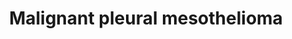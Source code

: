 ---
annotations:
- id: PW:0000013
  parent: disease pathway
  type: Pathway Ontology
  value: disease pathway
- id: DOID:7474
  parent: disease of cellular proliferation
  type: Disease Ontology
  value: malignant pleural mesothelioma
- id: PW:0001562
  parent: regulatory pathway
  type: Pathway Ontology
  value: altered autophagy pathway
- id: CL:0000077
  parent: native cell
  type: Cell Type Ontology
  value: mesothelial cell
- id: CL:1000491
  parent: native cell
  type: Cell Type Ontology
  value: mesothelial cell of pleura
authors:
- Ziska
- Marvin M2
- Eweitz
- Finterly
- Egonw
- L Dupuis
description: Mesothelioma
last-edited: 2021-11-29
ndex: 9aafb257-5c74-11ec-b3be-0ac135e8bacf
organisms:
- Homo sapiens
redirect_from:
- /index.php/Pathway:WP5087
- /instance/WP5087
revision: null
schema-jsonld:
- '@context': https://schema.org/
  '@id': https://wikipathways.github.io/pathways/WP5087.html
  '@type': Dataset
  creator:
    '@type': Organization
    name: WikiPathways
  description: Mesothelioma
  keywords:
  - ''
  - 14-3-3
  - '26S Proteasome '
  - 4E-BP
  - ACTA1
  - ACTA2
  - ACTB
  - ACTC1
  - ACTG1
  - ACTG2
  - ADAMTS1
  - AJUBA
  - AKT1
  - AKT2
  - AKT3
  - AMOT
  - ANGPT1
  - ANGPT2
  - ANGPT4
  - AP2
  - APC
  - AREG
  - ASXL1
  - ATF2
  - ATF3
  - ATG13
  - ATM
  - AXIN1
  - Angiogenesis
  - Apoptosis
  - Arginine
  - Autophagy
  - BAG2
  - BAK
  - BAP1
  - BARD1
  - BAX
  - BCL2
  - BCLXL
  - BDNF
  - BECLIN1
  - BMI1
  - BRCA1
  - BTC
  - BTRC
  - CASPASE-1
  - CCL2
  - CCL4
  - CCL5
  - CCND1
  - CCND2
  - CCND3
  - CD44
  - CD47
  - CDH1
  - CDH10
  - CDH11
  - CDH12
  - CDH13
  - CDH15
  - CDH16
  - CDH17
  - CDH18
  - CDH19
  - CDH2
  - CDH20
  - CDH22
  - CDH24
  - CDH3
  - CDH4
  - CDH5
  - CDH6
  - CDH7
  - CDH8
  - CDH9
  - CDK2
  - CDK4
  - CDK7
  - CDKN1A
  - CDKN2A
  - CER1
  - CHD8
  - CIT
  - CNNE1
  - COL4A1
  - COL4A2
  - COL4A3
  - COL4A4
  - COL4A5
  - COL4A6
  - CREB1
  - CSF1
  - CSF1R
  - CSF2
  - CSF3
  - CSNK1A1
  - CSNK1A1L
  - CSNK1E
  - CSNK2A1
  - CSNK2A2
  - CSNK2A3
  - CSNK2B
  - CTBP1
  - CTBP2
  - CTGF
  - CTHRC1
  - CTNNA1
  - CTNNA2
  - CTNNA3
  - CTNNB1
  - CUL1
  - CXCL1
  - CXCL10
  - CXCL12
  - CXCL5
  - CXXC4
  - CYCS
  - Ca2+
  - Cell cycle
  - Cell migration
  - Cyclin D
  - DDIT3
  - DEPTOR
  - DKK1
  - DKK2
  - DKK4
  - DNA repair
  - DR5
  - DSC3
  - DVL1
  - DVL2
  - DVL3
  - Degradation
  - E2F1
  - EED
  - EFNA1
  - EFNA2
  - EFNA3
  - EFNA4
  - EFNA5
  - EGF
  - EGFR
  - EIF4
  - EIF4B
  - ELK1
  - EPHA2
  - ERK1
  - ERK2
  - ERK5
  - EZH2
  - FAK
  - FGF1
  - FGF10
  - FGF11
  - FGF12
  - FGF13
  - FGF14
  - FGF17
  - FGF18
  - FGF19
  - FGF2
  - FGF20
  - FGF21
  - FGF22
  - FGF23
  - FGF3
  - FGF4
  - FGF5
  - FGF6
  - FGF7
  - FGF8
  - FGF9
  - FGFR1
  - FGFR2
  - FGFR3
  - FGFR4
  - FIP200
  - FLT1
  - FLT3
  - FLT3LG
  - FLT4
  - FN1
  - FOSL1
  - FOXM1
  - FOXO1
  - FRAT1
  - FRAT2
  - FZD1
  - FZD10
  - FZD2
  - FZD3
  - FZD4
  - FZD5
  - FZD6
  - FZD7
  - FZD8
  - FZD9
  - GABPA
  - GDP
  - GRB2
  - GSK3B
  - GTP
  - Gluconeogenesis
  - HBEGF
  - HCFC1
  - HGF
  - HIF1A
  - HMGB1
  - HMGN1
  - Histone modifications
  - IDO1
  - IGF1
  - IGF1R
  - IGF2
  - IL-1B
  - IL10
  - IL34
  - IL6
  - INS
  - INSR
  - ITGA1
  - ITGA2
  - ITGA3
  - ITGA4
  - ITGA6
  - ITGAV
  - ITGB1
  - ITGB2
  - ITGB3
  - ITGB4
  - ITPR3
  - JAK
  - JAK/STAT pathway
  - JUN
  - KDM6A
  - KDR
  - KIBRA
  - KIF23
  - KIT
  - KITLG
  - KMT2C
  - KREMEN1
  - Kynurenine
  - LAMA1
  - LAMA2
  - LAMA3
  - LAMA4
  - LAMA5
  - LAMB1
  - LAMB2
  - LAMB3
  - LAMC1
  - LAMC2
  - LAMC3
  - LATS1
  - LATS2
  - LEF1
  - LGALS9
  - LIMD1
  - LIN28B
  - LRP5
  - LRP6
  - MAD1
  - MAD2L1
  - MAP2K1
  - MAP2K2
  - MAP2K3
  - MAP2K4
  - MAP2K6
  - MAP2K7
  - MAP3K1
  - MAP3K10
  - MAP3K11
  - MAP3K2
  - MAP3K3
  - MAP3K4
  - MAP3K5
  - MAP3K6
  - MAP3K9
  - MAP4K1
  - MAP4K2
  - MAP4K3
  - MAP4K4
  - MAPK signaling pathway
  - MAPK10
  - MAPK14
  - MAPK8
  - MAPK9
  - MAPKAPK2
  - MAX
  - MCL1
  - MCU
  - MDK
  - MDM2
  - MDM4
  - MEF2D
  - MEK5
  - MET
  - MINK1
  - MKNK1
  - MKNK2
  - MLST8
  - MMP14
  - MMP2
  - MMP3
  - MMP9
  - MOB1A
  - MOB1B
  - MST1
  - MTOR
  - MYC
  - NDRG1
  - NF-KB
  - NF2
  - NGF
  - NGFR
  - NLRP3
  - NOTUM
  - NTF3
  - NTF4
  - NTRK1
  - NTRK2
  - OGT
  - P21
  - PAK1
  - PAK2
  - PAK3
  - PAK4
  - PAK5
  - PAK6
  - PD-L1
  - PDGF
  - PDGFA
  - PDGFB
  - PDGFC
  - PDGFD
  - PDGFRA
  - PDGFRB
  - PDK1
  - PGF
  - PHC1
  - PI3K-Akt signaling pathway
  - PIGF
  - PIK3CA
  - PIK3CB
  - PIK3CD
  - PIK3CG
  - PIP2
  - PIP3
  - PLAU
  - PLCB4
  - PODXL
  - PORCN
  - PPARGC1A
  - PRAS40
  - PRB1
  - PRKAA1
  - PRKAA2
  - PRKAB1
  - PRKAB2
  - PRKAG1
  - PRKAG2
  - PRKAG3
  - PRSS23
  - PTEN
  - PUMA
  - Pro IL-1B
  - RAF
  - RAGE
  - RAS
  - RASSF1
  - RASSF2
  - RASSF3
  - RASSF4
  - RASSF5
  - RASSF6
  - RASSF7
  - RBBP4
  - RHEB
  - RING1
  - RNF2
  - RNS
  - ROR1
  - ROR2
  - ROS
  - RPS6
  - RPS6KA1
  - RPS6KA3
  - RPS6KA5
  - RPS6KB1
  - RPS6KB2
  - RPTOR
  - RYK
  - SAV1
  - SELE
  - SENP2
  - SERPINF1
  - SETD2
  - SETD5
  - SETDB1
  - SFRP1
  - SFRP2
  - SFRP4
  - SFRP5
  - SHC
  - SLC2A1
  - SLC3A2
  - SLC7A5
  - SOS
  - SOST
  - SOX17
  - SP1
  - SPARC
  - SRC
  - STAT
  - STAT1
  - STK3
  - STK38L
  - SUZ12
  - TCA cycle
  - TCF7
  - TCF7L1
  - TCF7L2
  - TEAD1
  - TEAD2
  - TEAD3
  - TEAD4
  - TEK
  - TEL2
  - TERT
  - TGFA
  - TGFB1
  - TNIK
  - TNNT1
  - TP53
  - TRAF2
  - TSC1
  - TSC2
  - TTI1
  - Tryptophan
  - UHRF1
  - ULK1
  - ULK2
  - 'Unfolded '
  - VEGF
  - VEGFA
  - VEGFB
  - VEGFC
  - VEGFD
  - VGLL4
  - WIF1
  - WNT1
  - WNT10A
  - WNT10B
  - WNT11
  - WNT16
  - WNT2
  - WNT2B
  - WNT3
  - WNT3A
  - WNT4
  - WNT5A
  - WNT5B
  - WNT6
  - WNT7A
  - WNT7B
  - WWTR1
  - Wnt signaling
  - YAP
  - YY1
  - c-fos
  - c-jun
  - fra-1
  - glucose
  - let-7
  - p14ARF
  - p16INK4A
  - prostaglandin E2
  - 'protein '
  - response
  license: CC0
  name: Malignant pleural mesothelioma
seo: CreativeWork
title: Malignant pleural mesothelioma
wpid: WP5087
---